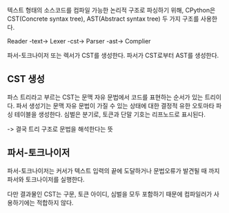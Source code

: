 텍스트 형태의 소스코드를 컴파일 가능한 논리적 구조로 파싱하기 위해, CPython은 CST(Concrete syntax tree), AST(Abstract syntax tree) 두 가지 구조를 사용한다.

Reader -text-> Lexer -cst-> Parser -ast-> Complier

파서-토크나이저 또는 렉서가 CST를 생성한다.
파서가 CST로부터 AST를 생성한다.

CST 생성
-  
파스 트리라고 부르는 CST는 문맥 자유 문법에서 코드를 표현하는 순서가 있는 트리이다.
파서 생성기는 문맥 자유 문법이 가질 수 있는 상태에 대한 결정적 유한 오토마타 파싱 테이블을 생성한다.
심벌은 분기로, 토큰과 단말 기호는 리프노드로 표시된다.

-> 결국 트리 구조로 문법을 해석한다는 뜻

파서-토크나이저
- 
파서-토크나이저는 커서가 텍스트 입력의 끝에 도달하거나 문법오류가 발견될 때 까지 파서와 토크나이저를 실행한다.

다만 결과물인 CST는 구문, 토큰 아이디, 심벌을 모두 포함하기 때문에 컴파일러가 사용하기에는 적합하지 않다.

